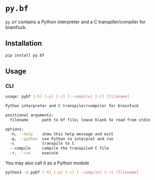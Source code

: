 # `py.bf`

`py.bf` contains a Python interpreter and a C transpiler/compiler for brainfuck.

## Installation

```bash
pip install py.bf
```

## Usage

### CLI

```bash
usage: pybf [-h] [-p] [-c] [--compile] [-r] [filename]

Python interpreter and C transpiler/compiler for brainfuck

positional arguments:
  filename      path to bf file; leave blank to read from stdin

options:
  -h, --help    show this help message and exit
  -p, --python  use Python to interpret and run
  -c            transpile to C
  --compile     compile the transpiled C file
  -r, --run     execute
```

You may also call it as a Python module

```bash
python3 -m pybf [-h] [-p] [-c] [--compile] [-r] [filename]
```
